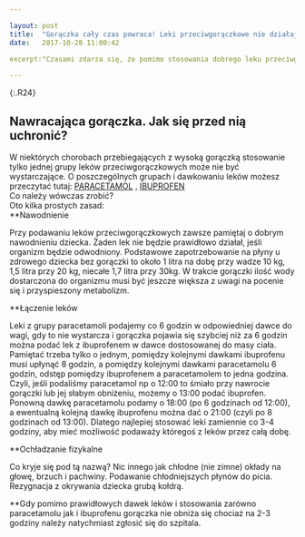 ```yaml
---

layout: post
title:  "Gorączka cały czas powraca! Leki przeciwgorączkowe nie działają! Co robić?"
date:   2017-10-28 11:00:42

excerpt:"Czasami zdarza się, że pomimo stosowania dobrego leku przeciwgorączkowego gorączka pojawia się bardzo szybko ponownie. Co wówczas robić? W jaki sposób łączyć leki przeciwgorączkowe, aby pomóc dziecku?"

---
```


{:.R24}
## Nawracająca gorączka. Jak się przed nią uchronić?

W niektórych chorobach przebiegających z wysoką gorączką stosowanie tylko jednej grupy leków przeciwgorączkowych może nie być wystarczające. O poszczególnych grupach i dawkowaniu leków możesz przeczytać tutaj: [PARACETAMOL](http://koniczynka-med.pl/2017/11/03/leki-przeciwgoraczkowe-paracetamol.html) , [IBUPROFEN](http://koniczynka-med.pl/2017/11/06/leki-przeciwgoraczkowe-ibuprofen.html)  
Co należy wówczas zrobić?  
Oto kilka prostych zasad:  
**Nawodnienie

Przy podawaniu leków przeciwgorączkowych zawsze pamiętaj o dobrym nawodnieniu dziecka. Żaden lek nie będzie prawidłowo działał, jeśli organizm będzie odwodniony. Podstawowe zapotrzebowanie na płyny u zdrowego dziecka bez gorączki to około 1 litra na dobę przy wadze 10 kg, 1,5 litra przy 20 kg, niecałe 1,7 litra przy 30kg. W trakcie gorączki ilość wody dostarczona do organizmu musi być jeszcze większa z uwagi na pocenie się i przyspieszony metabolizm.

**Łączenie leków

Leki z grupy paracetamoli podajemy co 6 godzin w odpowiedniej dawce do wagi, gdy to nie wystarcza i gorączka pojawia się szybciej niż za 6 godzin można podać lek z ibuprofenem w dawce dostosowanej do masy ciała. Pamiętać trzeba tylko o jednym, pomiędzy kolejnymi dawkami ibuprofenu musi upłynąć 8 godzin, a pomiędzy kolejnymi dawkami paracetamolu 6 godzin, odstęp pomiędzy ibuprofenem a paracetamolem to jedna godzina.  
Czyli, jeśli podaliśmy paracetamol np o 12:00 to śmiało przy nawrocie gorączki lub jej słabym obniżeniu, możemy o 13:00 podać ibuprofen. Ponowną dawkę paracetamolu podamy o 18:00 (po 6 godzinach od 12:00), a ewentualną kolejną dawkę ibuprofenu można dać o 21:00 (czyli po 8 godzinach od 13:00). Dlatego najlepiej stosować leki zamiennie co 3-4 godziny, aby mieć możliwość podaważy któregoś z leków przez całą dobę.

**Ochładzanie fizykalne

Co kryje się pod tą nazwą? Nic innego jak chłodne (nie zimne) okłady na głowę, brzuch i pachwiny. Podawanie chłodniejszych płynów do picia. Rezygnacja z okrywania dziecka grubą kołdrą.


**Gdy pomimo prawidłowych dawek leków i stosowania zarówno paracetamolu jak i ibuprofenu gorączka nie obniża się chociaż na 2-3 godziny należy natychmiast zgłosić się do szpitala.

